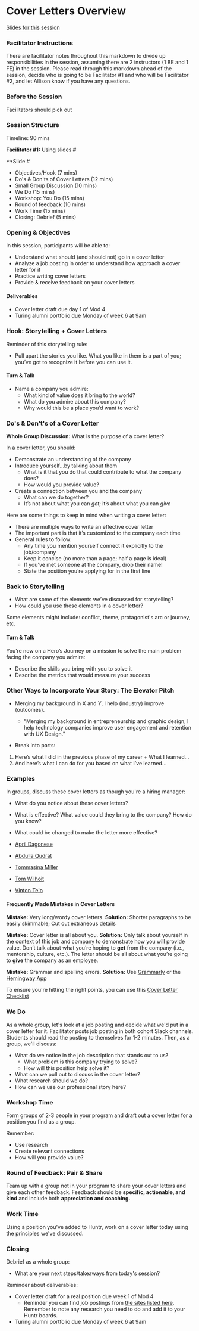 # Cover Letters Overview

[Slides for this session](https://docs.google.com/presentation/d/1HMUP45CdDOTX07vaHUy5QhIEfbe_XQSyiCiByoDiJhg/edit?usp=sharing)

### Facilitator Instructions
There are facilitator notes throughout this markdown to divide up responsibilities in the session, assuming there are 2 instructors (1 BE and 1 FE) in the session. Please read through this markdown ahead of the session, decide who is going to be Facilitator #1 and who will be Facilitator #2, and let Allison know if you have any questions.

### Before the Session
Facilitators should pick out 

### Session Structure

Timeline: 90 mins

**Facilitator #1:** Using slides #

**Slide #

* Objectives/Hook (7 mins)
* Do's & Don'ts of Cover Letters (12 mins)
* Small Group Discussion (10 mins)
* We Do (15 mins)
* Workshop: You Do (15 mins)
* Round of feedback (10 mins)
* Work Time (15 mins)
* Closing: Debrief (5 mins)

### Opening & Objectives
In this session, participants will be able to:

* Understand what should (and should not) go in a cover letter
* Analyze a job posting in order to understand how approach a cover letter for it
* Practice writing cover letters
* Provide & receive feedback on your cover letters

#### Deliverables
* Cover letter draft due day 1 of Mod 4
* Turing alumni portfolio due Monday of week 6 at 9am

### Hook: Storytelling + Cover Letters
Reminder of this storytelling rule:
* Pull apart the stories you like. What you like in them is a part of you; you’ve got to recognize it before you can use it.

#### Turn & Talk
* Name a company you admire:
  * What kind of value does it bring to the world? 
  * What do you admire about this company?
  * Why would this be a place you’d want to work?

### Do's & Don't's of a Cover Letter
**Whole Group Discussion:** What is the purpose of a cover letter?

In a cover letter, you should: 

* Demonstrate an understanding of the company
* Introduce yourself...by talking about them
   * What is it that you do that could contribute to what the company does?
   * How would you provide value?
* Create a connection between you and the company
   * What can we do together?
   * It’s not about what you can *get*; it’s about what you can *give*

Here are some things to keep in mind when writing a cover letter:

* There are multiple ways to write an effective cover letter
* The important part is that it’s customized to the company each time
* General rules to follow:
   * Any time you mention yourself connect it explicitly to the job/company
   * Keep it concise (no more than a page; half a page is ideal)
   * If you’ve met someone at the company, drop their name!
   * State the position you’re applying for in the first line
   
### Back to Storytelling

* What are some of the elements we’ve discussed for storytelling?
* How could you use these elements in a cover letter? 

Some elements might include: conflict, theme, protagonist's arc or journey, etc. 

#### Turn & Talk 
You’re now on a Hero’s Journey on a mission to solve the main problem facing the company you admire:

* Describe the skills you bring with you to solve it
* Describe the metrics that would measure your success
 
### Other Ways to Incorporate Your Story: The Elevator Pitch
* Merging my background in X and Y, I help (industry) improve (outcomes).
   * “Merging my background in entrepreneurship and graphic design, I help technology companies improve user engagement and retention with UX Design.”

* Break into parts:
1. Here’s what I did in the previous phase of my career + What I learned…
2. And here’s what I can do for you based on what I’ve learned...
   
### Examples
In groups, discuss these cover letters as though you're a hiring manager:

* What do you notice about these cover letters?
* What is effective? What value could they bring to the company? How do you know?
* What could be changed to make the letter more effective?

* [April Dagonese](https://github.com/turingschool/career-development-curriculum/blob/master/files/April%20Cover%20Letter.pdf)
* [Abdulla Qudrat](https://github.com/turingschool/career-development-curriculum/blob/master/files/Abdulla_Blinker%20Cover%20Letter.pdf)
* [Tommasina Miller](https://github.com/turingschool/career-development-curriculum/blob/master/files/Example%20Cover%20Letter.pdf)
* [Tom Wilhoit](https://docs.google.com/document/d/15WiVlqWODG63dyH5Ix2mxRBAQb3fwYS0V5HNDJ37vb4/edit?usp=sharing)
* [Vinton Te'o](https://docs.google.com/document/d/1H5NxxasnGxb49swHGtrdDZY7T88yQMcxI2UqGDsyWNY/edit?usp=sharing)

#### Frequently Made Mistakes in Cover Letters

**Mistake:** Very long/wordy cover letters. **Solution:** Shorter paragraphs to be easily skimmable; Cut out extraneous details 

**Mistake:** Cover letter is all about you. **Solution:** Only talk about yourself in the context of this job and company to demonstrate how you will provide value. Don’t talk about what you’re hoping to **get** from the company (i.e., mentorship, culture, etc.). The letter should be all about what you’re going to **give** the company as an employee.

**Mistake:** Grammar and spelling errors. **Solution:** Use [Grammarly](https://www.grammarly.com/) or the [Hemingway App](http://www.hemingwayapp.com/) 

To ensure you're hitting the right points, you can use this [Cover Letter Checklist](https://github.com/turingschool/career-development-curriculum/blob/master/module_four/cover_letter_checklist.md)

### We Do
As a whole group, let's look at a job posting and decide what we'd put in a cover letter for it. Facilitator posts job posting in both cohort Slack channels. Students should read the posting to themselves for 1-2 minutes. Then, as a group, we'll discuss:

* What do we notice in the job description that stands out to us? 
  * What problem is this company trying to solve?
  * How will this position help solve it?
* What can we pull out to discuss in the cover letter?
* What research should we do?
* How can we use our professional story here?

### Workshop Time
Form groups of 2-3 people in your program and draft out a cover letter for a position you find as a group.

Remember:

* Use research
* Create relevant connections
* How will you provide value? 

### Round of Feedback: Pair & Share
Team up with a group not in your program to share your cover letters and give each other feedback. Feedback should be **specific, actionable, and kind** and include both **appreciation and coaching.** 

### Work Time
Using a position you've added to Huntr, work on a cover letter today using the principles we've discussed. 

### Closing
Debrief as a whole group:

* What are your next steps/takeaways from today's session?

Reminder about deliverables:

* Cover letter draft for a real position due week 1 of Mod 4
  * Reminder you can find job postings from [the sites listed here](https://github.com/turingschool/career-development-curriculum/blob/master/module_three/job_search_strategies.md). Remember to note any research you need to do and add it to your Huntr boards.
* Turing alumni portfolio due Monday of week 6 at 9am
